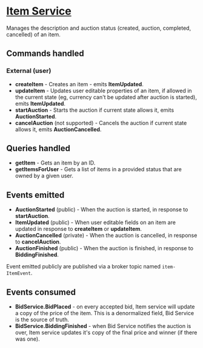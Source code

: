 # [Item Service](../item-api/src/main/java/com/example/auction/item/api/ItemService.java)


Manages the description and auction status (created, auction, completed, cancelled) of an item.

## Commands handled

### External (user)

* **createItem** - Creates an item - emits **ItemUpdated**.
* **updateItem** - Updates user editable properties of an item, if allowed in the current state (eg, currency can't be updated after auction is started), emits **ItemUpdated**.
* **startAuction** - Starts the auction if current state allows it, emits **AuctionStarted**.
* **cancelAuction** (not supported) - Cancels the auction if current state allows it, emits **AuctionCancelled**.

## Queries handled

* **getItem** - Gets an item by an ID.
* **getItemsForUser** - Gets a list of items in a provided status that are owned by a given user.

## Events emitted

* **AuctionStarted** (public) - When the auction is started, in response to **startAuction**.
* **ItemUpdated** (public) - When user editable fields on an item are updated in response to **createItem** or **updateItem**.
* **AuctionCancelled** (private) - When the auction is cancelled, in response to **cancelAuction**.
* **AuctionFinished** (public) - When the auction is finished, in response to **BiddingFinished**.

Event emitted publicly are published via a broker topic named `item-ItemEvent`.


## Events consumed

* **BidService.BidPlaced** - on every accepted bid, Item service will update a copy of the price of the item. This is a denormalized field, Bid Service is the source of truth.
* **BidService.BiddingFinished** - when Bid Service notifies the auction is over, Item service updates it's copy of the final price and winner (if there was one).